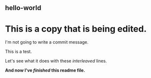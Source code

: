 ## hello-world
# This is a copy that is being edited.
I'm not going to write a commit message.

This is a test.

Let's see what it does with these *interleaved* lines.

**And now I've *finished* this readme file.**
